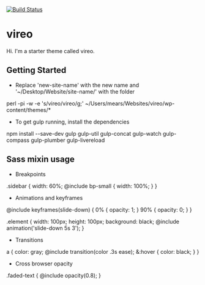 [![Build Status](https://travis-ci.org/Automattic/_s.svg?branch=master)](https://travis-ci.org/Automattic/_s)

vireo
===

Hi. I'm a starter theme called vireo.


Getting Started
---------------

* Replace 'new-site-name' with the new name and '~/Desktop/Website/site-name/' with the folder 

perl -pi -w -e 's/vireo/vireo/g;' ~/Users/mears/Websites/vireo/wp-content/themes/*

* To get gulp running, install the dependencies

npm install --save-dev gulp gulp-util gulp-concat gulp-watch gulp-compass gulp-plumber gulp-livereload



Sass mixin usage
---------------

* Breakpoints

.sidebar {
  width: 60%;
  @include bp-small {
    width: 100%;
  }
}


* Animations and keyframes

@include keyframes(slide-down) {
  0% { opacity: 1; }
  90% { opacity: 0; }
}

.element {
  width: 100px;
  height: 100px;
  background: black;
  @include animation('slide-down 5s 3');
}


* Transitions

a {
  color: gray;
  @include transition(color .3s ease);
  &:hover {
    color: black;
  }
}


* Cross browser opacity

.faded-text {
  @include opacity(0.8);
}
